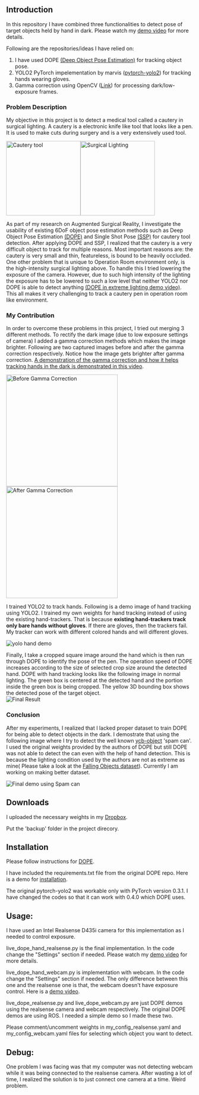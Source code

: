 ## Introduction
In this repository I have combined three functionalities to detect pose
of target objects held by hand in dark. Please watch my
[demo video](https://youtu.be/XwVy5sZZxG8) for more details.

Following are the repositories/ideas I have relied on:
1. I have used DOPE
   [(Deep Object Pose Estimation)](https://github.com/NVlabs/Deep_Object_Pose)
   for tracking object pose.
2. YOLO2 PyTorch impelementation by marvis
   ([pytorch-yolo2](https://github.com/marvis/pytorch-yolo2)) for
   tracking hands wearing gloves.
3. Gamma correction using OpenCV
   ([Link](https://www.pyimagesearch.com/2015/10/05/opencv-gamma-correction/))
   for processing dark/low-exposure frames.

### Problem Description
My objective in this project is to detect a medical tool called a
cautery in surgical lighting. A cautery is a electronic knife like tool
that looks like a pen. It is used to make cuts during surgery and is a
very extensively used tool.

<img
src="https://encrypted-tbn0.gstatic.com/images?q=tbn:ANd9GcSlcHBUCwIrRFSLxGSz7Ss9m2lp9JIoPZ-uDrmKq_o9VnWj4bHqDg"
alt="Cautery tool" height="200"><img
src="https://www.anesplus.com/wp-content/uploads/2018/02/live-surgical-operation.jpg"
alt="Surgical Lighting" height="200">

As part of my research on Augmented Surgical Reality, I investigate the
usability of existing 6DoF object pose estimation methods such as Deep
Object Pose Estimation
[(DOPE)](https://github.com/NVlabs/Deep_Object_Pose) and Single Shot
Pose [(SSP)](https://github.com/microsoft/singleshotpose) for cautery
tool detection. After applying DOPE and SSP, I realized that the cautery
is a very difficult object to track for multiple reasons. Most important
reasons are: the cautery is very small and thin, featureless, is bound
to be heavily occluded. One other problem that is unique to Operation
Room environment only, is the high-intensity surgical lighting above. To
handle this I tried lowering the exposure of the camera. However, due to
such high intensity of the lighting the exposure has to be lowered to
such a low level that neither YOLO2 nor DOPE is able to detect anything
[(DOPE in extreme lighting demo video)](https://youtu.be/rf-Hnc4QBsk).
This all makes it very challenging to track a cautery pen in operation
room like environment.

### My Contribution
In order to overcome these problems in this project, I tried out merging
3 different methods. To rectify the dark image (due to low exposure
settings of camera) I added a gamma correction methods which makes the
image brighter. Following are two captured images before and after the
gamma correction respectively. Notice how the image gets brighter after
gamma correction. [A demonstration of the gamma correction and how
it helps tracking hands in the dark is demonstrated in this video](https://youtu.be/Khy8U_zXDC4).


<img src="before_gamma.jpg" alt="Before Gamma Correction"
height="300"><img src="after_gamma.jpg" alt="After Gamma Correction"
height="300">


I trained YOLO2 to track hands. Following is a demo image of hand
tracking using YOLO2. I trained my own weights for hand tracking instead
of using the existing hand-trackers. That is because **existing
hand-trackers track only bare hands without gloves**. If there are
gloves, then the trackers fail. My tracker can work with different
colored hands and will different gloves.

![yolo hand demo](yolo_hand_demo.jpg)

Finally, I take a cropped square image around the hand which is then run
through DOPE to identify the pose of the pen. The operation speed of
DOPE increases according to the size of selected crop size around the
detected hand. DOPE with hand tracking looks like the following image in
normal lighting. The green box is centered at the detected hand and the
portion inside the green box is being cropped. The yellow 3D bounding
box shows the detected pose of the target object.<br/>
![Final Result](final_result_image.png) <br/>

### Conclusion
After my experiments, I realized that I lacked proper dataset to train
DOPE for being able to detect objects in the dark. I demostrate that
using the following image where I try to detect the well known
[ycb-object](http://www.ycbbenchmarks.com/object-models/) 'spam can'. I
used the original weights provided by the authors of DOPE but still DOPE
was not able to detect the can even with the help of hand detection.
This is because the lighting condition used by the authors are not as
extreme as mine( Please take a look at the
[Falling Objects dataset](https://research.nvidia.com/publication/2018-06_Falling-Things)).
Currently I am working on making better dataset.

![Final demo using Spam can](final_result_image_spam.png)

## Downloads
I uploaded the necessary weights in my
[Dropbox](https://www.dropbox.com/sh/hv44h3v1zc21a2q/AADSNSIWrtf__8yKpqZnEUC4a?dl=0).

Put the 'backup' folder in the project direcory. 

## Installation
Please follow instructions for
[DOPE](https://github.com/NVlabs/Deep_Object_Pose).

I have included the requirements.txt file from the original DOPE repo.
Here is a demo for [installation](https://youtu.be/ztg6-Ykefs8).

The original pytorch-yolo2 was workable only with PyTorch version 0.3.1.
I have changed the codes so that it can work with 0.4.0 which DOPE uses. 

## Usage:
I have used an Intel Realsense D435i camera for this implementation as I
needed to control exposure.

live_dope_hand_realsense.py is the final implementation. In the code
change the "Settings" section if needed. Please watch my
[demo video](https://youtu.be/XwVy5sZZxG8) for more details.

live_dope_hand_webcam.py is implementation with webcam. In the code
change the "Settings" section if needed. The only difference between
this one and the realsense one is that, the webcam doesn't have exposure
control. Here is a [demo video](https://youtu.be/ALM1xlsT_1A).

live_dope_realsense.py and live_dope_webcam.py are just DOPE demos using
the realsense camera and webcam respectively. The original DOPE demos
are using ROS. I needed a simple demo so I made these two.

Please comment/uncomment weights in my_config_realsense.yaml and
my_config_webcam.yaml files for selecting which object you want to
detect.

## Debug:
One problem I was facing was that my computer was not detecting webcam
while it was being connected to the realsense camera. After wasting a
lot of time, I realized the solution is to just connect one camera at a
time. Weird problem.



